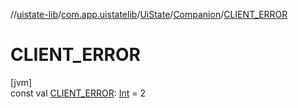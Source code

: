 //[uistate-lib](../../../../index.md)/[com.app.uistatelib](../../index.md)/[UiState](../index.md)/[Companion](index.md)/[CLIENT_ERROR](-c-l-i-e-n-t_-e-r-r-o-r.md)

# CLIENT_ERROR

[jvm]\
const val [CLIENT_ERROR](-c-l-i-e-n-t_-e-r-r-o-r.md): [Int](https://kotlinlang.org/api/latest/jvm/stdlib/kotlin/-int/index.html) = 2
